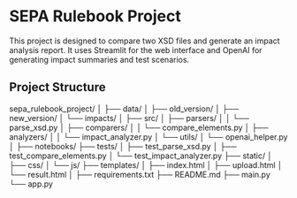 # SEPA Rulebook Project

This project is designed to compare two XSD files and generate an impact analysis report. It uses Streamlit for the web interface and OpenAI for generating impact summaries and test scenarios.

## Project Structure
sepa_rulebook_project/
│
├── data/
│ ├── old_version/
│ ├── new_version/
│ └── impacts/
│
├── src/
│ ├── parsers/
│ │ └── parse_xsd.py
│ ├── comparers/
│ │ └── compare_elements.py
│ ├── analyzers/
│ │ └── impact_analyzer.py
│ └── utils/
│ └── openai_helper.py
│
├── notebooks/
├── tests/
│ ├── test_parse_xsd.py
│ ├── test_compare_elements.py
│ └── test_impact_analyzer.py
├── static/
│ ├── css/
│ └── js/
├── templates/
│ ├── index.html
│ ├── upload.html
│ └── result.html
│
├── requirements.txt
├── README.md
├── main.py
└── app.py
